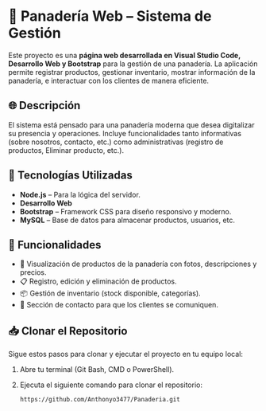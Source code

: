 # 🥐 Panadería Web – Sistema de Gestión

Este proyecto es una **página web desarrollada en Visual Studio Code, Desarrollo Web y Bootstrap** para la gestión de una panadería. 
La aplicación permite registrar productos, gestionar inventario, mostrar información de la panadería, e interactuar con los clientes de manera eficiente.

## 🌐 Descripción

El sistema está pensado para una panadería moderna que desea digitalizar su presencia y operaciones. 
Incluye funcionalidades tanto informativas (sobre nosotros, contacto, etc.) 
como administrativas (registro de productos, Eliminar producto, etc.).

## 🚀 Tecnologías Utilizadas

- **Node.js** – Para la lógica del servidor.
- **Desarrollo Web**
- **Bootstrap** – Framework CSS para diseño responsivo y moderno.
- **MySQL** – Base de datos para almacenar productos, usuarios, etc.

## 🍞 Funcionalidades

- 🧁 Visualización de productos de la panadería con fotos, descripciones y precios.
- 📋 Registro, edición y eliminación de productos.
- 📦 Gestión de inventario (stock disponible, categorías).
- 📨 Sección de contacto para que los clientes se comuniquen.

## 📥 Clonar el Repositorio

Sigue estos pasos para clonar y ejecutar el proyecto en tu equipo local:

1. Abre tu terminal (Git Bash, CMD o PowerShell).
2. Ejecuta el siguiente comando para clonar el repositorio:

   ```bash
   https://github.com/Anthonyo3477/Panaderia.git
